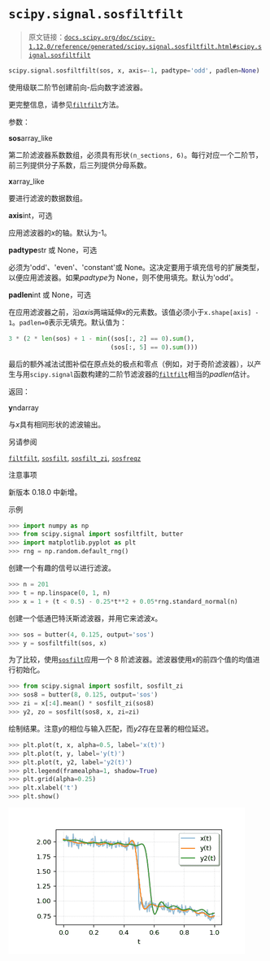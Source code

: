 # `scipy.signal.sosfiltfilt`

> 原文链接：[`docs.scipy.org/doc/scipy-1.12.0/reference/generated/scipy.signal.sosfiltfilt.html#scipy.signal.sosfiltfilt`](https://docs.scipy.org/doc/scipy-1.12.0/reference/generated/scipy.signal.sosfiltfilt.html#scipy.signal.sosfiltfilt)

```py
scipy.signal.sosfiltfilt(sos, x, axis=-1, padtype='odd', padlen=None)
```

使用级联二阶节创建前向-后向数字滤波器。

更完整信息，请参见[`filtfilt`](https://docs.scipy.org/doc/scipy-1.12.0/reference/generated/scipy.signal.filtfilt.html#scipy.signal.filtfilt "scipy.signal.filtfilt")方法。

参数：

**sos**array_like

第二阶滤波器系数数组，必须具有形状`(n_sections, 6)`。每行对应一个二阶节，前三列提供分子系数，后三列提供分母系数。

**x**array_like

要进行滤波的数据数组。

**axis**int，可选

应用滤波器的*x*的轴。默认为-1。

**padtype**str 或 None，可选

必须为'odd'、'even'、'constant'或 None。这决定要用于填充信号的扩展类型，以便应用滤波器。如果*padtype*为 None，则不使用填充。默认为'odd'。

**padlen**int 或 None，可选

在应用滤波器之前，沿*axis*两端延伸*x*的元素数。该值必须小于`x.shape[axis] - 1`。`padlen=0`表示无填充。默认值为：

```py
3 * (2 * len(sos) + 1 - min((sos[:, 2] == 0).sum(),
                            (sos[:, 5] == 0).sum())) 
```

最后的额外减法试图补偿在原点处的极点和零点（例如，对于奇阶滤波器），以产生与用`scipy.signal`函数构建的二阶节滤波器的[`filtfilt`](https://docs.scipy.org/doc/scipy-1.12.0/reference/generated/scipy.signal.filtfilt.html#scipy.signal.filtfilt "scipy.signal.filtfilt")相当的*padlen*估计。

返回：

**y**ndarray

与*x*具有相同形状的滤波输出。

另请参阅

[`filtfilt`](https://docs.scipy.org/doc/scipy-1.12.0/reference/generated/scipy.signal.filtfilt.html#scipy.signal.filtfilt "scipy.signal.filtfilt"), [`sosfilt`](https://docs.scipy.org/doc/scipy-1.12.0/reference/generated/scipy.signal.sosfilt.html#scipy.signal.sosfilt "scipy.signal.sosfilt"), [`sosfilt_zi`](https://docs.scipy.org/doc/scipy-1.12.0/reference/generated/scipy.signal.sosfilt_zi.html#scipy.signal.sosfilt_zi "scipy.signal.sosfilt_zi"), [`sosfreqz`](https://docs.scipy.org/doc/scipy-1.12.0/reference/generated/scipy.signal.sosfreqz.html#scipy.signal.sosfreqz "scipy.signal.sosfreqz")

注意事项

新版本 0.18.0 中新增。

示例

```py
>>> import numpy as np
>>> from scipy.signal import sosfiltfilt, butter
>>> import matplotlib.pyplot as plt
>>> rng = np.random.default_rng() 
```

创建一个有趣的信号以进行滤波。

```py
>>> n = 201
>>> t = np.linspace(0, 1, n)
>>> x = 1 + (t < 0.5) - 0.25*t**2 + 0.05*rng.standard_normal(n) 
```

创建一个低通巴特沃斯滤波器，并用它来滤波*x*。

```py
>>> sos = butter(4, 0.125, output='sos')
>>> y = sosfiltfilt(sos, x) 
```

为了比较，使用[`sosfilt`](https://docs.scipy.org/doc/scipy-1.12.0/reference/generated/scipy.signal.sosfilt.html#scipy.signal.sosfilt "scipy.signal.sosfilt")应用一个 8 阶滤波器。滤波器使用*x*的前四个值的均值进行初始化。

```py
>>> from scipy.signal import sosfilt, sosfilt_zi
>>> sos8 = butter(8, 0.125, output='sos')
>>> zi = x[:4].mean() * sosfilt_zi(sos8)
>>> y2, zo = sosfilt(sos8, x, zi=zi) 
```

绘制结果。注意*y*的相位与输入匹配，而*y2*存在显著的相位延迟。

```py
>>> plt.plot(t, x, alpha=0.5, label='x(t)')
>>> plt.plot(t, y, label='y(t)')
>>> plt.plot(t, y2, label='y2(t)')
>>> plt.legend(framealpha=1, shadow=True)
>>> plt.grid(alpha=0.25)
>>> plt.xlabel('t')
>>> plt.show() 
```

![../../_images/scipy-signal-sosfiltfilt-1.png](img/5ea019c7fd6a5962818615851b7a6461.png)
